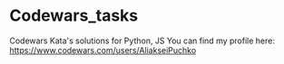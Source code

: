 # Codewars_tasks

Codewars Kata's solutions for Python, JS
You can find my profile here: https://www.codewars.com/users/AliakseiPuchko
